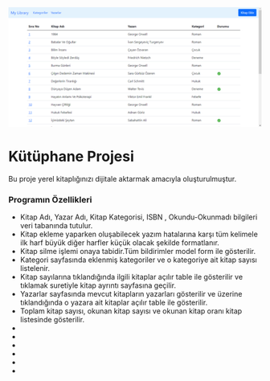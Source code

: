 ![github](https://github.com/veliburhan/library-redux-Library/blob/master/src/assets/images/gif1.gif)

<h1>Kütüphane Projesi</h1>
<p>Bu proje yerel kitaplığınızı dijitale aktarmak amacıyla oluşturulmuştur.</p>
<h3>Programın Özellikleri</h3>
<ul>
  <li>Kitap Adı, Yazar Adı, Kitap Kategorisi, ISBN , Okundu-Okunmadı bilgileri veri tabanında tutulur.</li>
  <li>Kitap ekleme yaparken oluşabilecek yazım hatalarına karşı tüm kelimele ilk harf büyük diğer harfler küçük olacak şekilde formatlanır.</li>
  <li>Kitap silme işlemi onaya tabidir.Tüm bildirimler model form ile gösterilir.</li>
  <li>Kategori sayfasında eklenmiş kategoriler ve o kategoriye ait kitap sayısı listelenir.</li>
  <li>Kitap sayılarına tıklandığında ilgili kitaplar açılır table ile gösterilir ve tıklamak suretiyle kitap ayrıntı sayfasına geçilir.</li>
  <li>Yazarlar sayfasında mevcut kitapların yazarları gösterilir ve üzerine tıklandığında o yazara ait kitaplar açılır table ile gösterilir. </li>
  <li>Toplam kitap sayısı, okunan kitap sayısı ve okunan kitap oranı kitap listesinde gösterilir.</li>
  <li></li>
  <li></li>
  <li></li>
  <li></li>
  <li></li>
  <li></li>

</ul>
